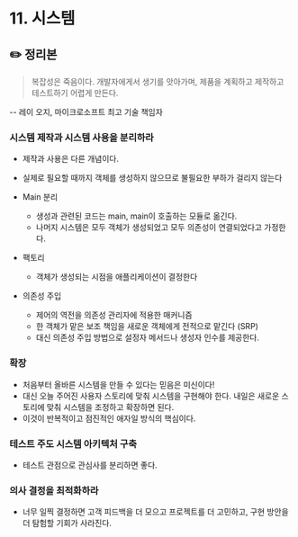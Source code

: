 # 11. 시스템

## ✏️ 정리본

> 복잡성은 죽음이다. 개발자에게서 생기를 앗아가며, 제품을 계획하고 제작하고 테스트하기 어렵게 만든다.

-- 레이 오지, 마이크로소프트 최고 기술 책임자

### 시스템 제작과 시스템 사용을 분리하라
- 제작과 사용은 다른 개념이다.
- 실제로 필요할 때까지 객체를 생성하지 않으므로 불필요한 부하가 걸리지 않는다

- Main 분리
  - 생성과 관련된 코드는 main, main이 호출하는 모듈로 옮긴다.
  - 나머지 시스템은 모두 객체가 생성되었고 모두 의존성이 연결되었다고 가정한다.
- 팩토리
  - 객체가 생성되는 시점을 애플리케이션이 결정한다
- 의존성 주입
  - 제어의 역전을 의존성 관리자에 적용한 매커니즘
  - 한 객체가 맡은 보조 책임을 새로운 객체에게 전적으로 맡긴다 (SRP)
  - 대신 의존성 주입 방법으로 설정자 메서드나 생성자 인수를 제공한다.

### 확장
- 처음부터 올바른 시스템을 만들 수 있다는 믿음은 미신이다!
- 대신 오늘 주어진 사용자 스토리에 맞춰 시스템을 구현해야 한다. 내일은 새로운 스토리에 맞춰 시스템을 조정하고 확장하면 된다.
- 이것이 반복적이고 점진적인 애자일 방식의 핵심이다.

### 테스트 주도 시스템 아키텍처 구축
- 테스트 관점으로 관심사를 분리하면 좋다.

### 의사 결정을 최적화하라
- 너무 일찍 결정하면 고객 피드백을 더 모으고 프로젝트를 더 고민하고, 구현 방안을 더 탐험할 기회가 사라진다.